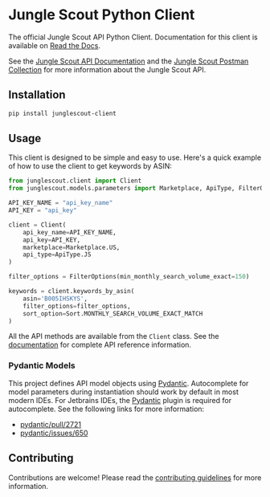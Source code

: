 # Jungle Scout Python Client

The official Jungle Scout API Python Client. Documentation for this client is available
on [Read the Docs](https://jungle-scout-junglescout-python-client.readthedocs-hosted.com).

See the [Jungle Scout API Documentation](https://developer.junglescout.com) and the
[Jungle Scout Postman Collection](https://postman.junglescout.com) for more information about
the Jungle Scout API.

## Installation

```bash
pip install junglescout-client
```

## Usage

This client is designed to be simple and easy to use. Here's a quick example of how to use the client to get
keywords by ASIN:

```python
from junglescout.client import Client
from junglescout.models.parameters import Marketplace, ApiType, FilterOptions, Sort

API_KEY_NAME = "api_key_name"
API_KEY = "api_key"

client = Client(
    api_key_name=API_KEY_NAME,
    api_key=API_KEY,
    marketplace=Marketplace.US,
    api_type=ApiType.JS
)

filter_options = FilterOptions(min_monthly_search_volume_exact=150)

keywords = client.keywords_by_asin(
    asin='B005IHSKYS',
    filter_options=filter_options,
    sort_option=Sort.MONTHLY_SEARCH_VOLUME_EXACT_MATCH
)
```

All the API methods are available from the `Client` class. See
the [documentation](https://jungle-scout-junglescout-python-client.readthedocs-hosted.com) for complete API
reference information.

### Pydantic Models

This project defines API model objects using
[Pydantic](https://docs.pydantic.dev/latest). Autocomplete for model parameters
during instantiation should work by default in most modern IDEs. For Jetbrains
IDEs, the [Pydantic](https://plugins.jetbrains.com/plugin/12861-pydantic) plugin
is required for autocomplete. See the following links for more information:

- [pydantic/pull/2721](https://github.com/pydantic/pydantic/pull/2721)
- [pydantic/issues/650](https://github.com/pydantic/pydantic/issues/650)

## Contributing

Contributions are welcome! Please read the [contributing guidelines](CONTRIBUTING.md) for more information.
